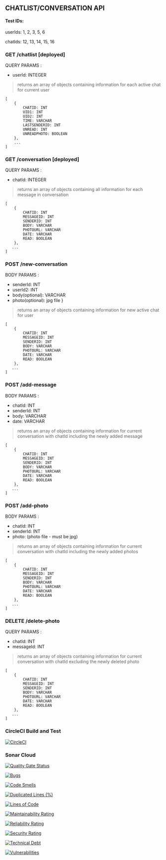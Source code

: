 ## CHATLIST/CONVERSATION API 

#### Test IDs:

userIds: 1, 2, 3, 5, 6

chatIds: 12, 13, 14, 15, 16

### GET /chatlist [deployed]  

QUERY PARAMS :
- userId: INTEGER
> returns an array of objects containing information for each active chat for current user
```
[
    {
        CHATID: INT
        UID1: INT
        UID2: INT
        TIME: VARCHAR
        LASTSENDERID: INT
        UNREAD: INT
        UNREADPHOTO: BOOLEAN
    },
    ...
]
```


### GET /conversation [deployed]

QUERY PARAMS : 
- chatId: INTEGER
> returns an array of objects containing all information for each message in conversation
```
[
    {
        CHATID: INT
        MESSAGEID: INT
        SENDERID: INT
        BODY: VARCHAR
        PHOTOURL: VARCHAR
        DATE: VARCHAR
        READ: BOOLEAN
    },
   ...
]
```

### POST /new-conversation

BODY PARAMS : 
- senderId: INT
- userId2: INT
- body(optional): VARCHAR
- photo(optional): jpg file }
> returns an array of objects containing information for new active chat for user
```
[
    {
        CHATID: INT
        MESSAGEID: INT
        SENDERID: INT
        BODY: VARCHAR
        PHOTOURL: VARCHAR
        DATE: VARCHAR
        READ: BOOLEAN
    },
   ...
]
```

### POST /add-message

BODY PARAMS : 
- chatId: INT
- senderId: INT
- body: VARCHAR
- date: VARCHAR
> returns an array of objects containing information for current conversation with chatId including the newly added message
```
[
    {
        CHATID: INT
        MESSAGEID: INT
        SENDERID: INT
        BODY: VARCHAR
        PHOTOURL: VARCHAR
        DATE: VARCHAR
        READ: BOOLEAN
    },
   ...
]
```

### POST /add-photo

BODY PARAMS :
- chatId: INT
- senderId: INT
- photo: (photo file - must be jpg) 
> returns an array of objects containing information for current conversation with chatId including the newly added photos
```
[
    {
        CHATID: INT
        MESSAGEID: INT
        SENDERID: INT
        BODY: VARCHAR
        PHOTOURL: VARCHAR
        DATE: VARCHAR
        READ: BOOLEAN
    },
   ...
]
```

### DELETE /delete-photo

QUERY PARAMS :
- chatId: INT
- messageId: INT
> returns an array of objects containing information for current conversation with chatId excluding the newly deleted photo
```
[
    {
        CHATID: INT
        MESSAGEID: INT
        SENDERID: INT
        BODY: VARCHAR
        PHOTOURL: VARCHAR
        DATE: VARCHAR
        READ: BOOLEAN
    },
   ...
]
```


### CircleCI Build and Test

[![CircleCI](https://circleci.com/gh/rpp29-boc-rebecca-purple/chat-service/tree/main.svg?style=svg)](https://circleci.com/gh/rpp29-boc-rebecca-purple/chat-service/tree/main)

### Sonar Cloud

[![Quality Gate Status](https://sonarcloud.io/api/project_badges/measure?project=rpp29-boc-rebecca-purple_chat-service&metric=alert_status)](https://sonarcloud.io/summary/new_code?id=rpp29-boc-rebecca-purple_chat-service)

[![Bugs](https://sonarcloud.io/api/project_badges/measure?project=rpp29-boc-rebecca-purple_chat-service&metric=bugs)](https://sonarcloud.io/summary/new_code?id=rpp29-boc-rebecca-purple_chat-service)

[![Code Smells](https://sonarcloud.io/api/project_badges/measure?project=rpp29-boc-rebecca-purple_chat-service&metric=code_smells)](https://sonarcloud.io/summary/new_code?id=rpp29-boc-rebecca-purple_chat-service)

[![Duplicated Lines (%)](https://sonarcloud.io/api/project_badges/measure?project=rpp29-boc-rebecca-purple_chat-service&metric=duplicated_lines_density)](https://sonarcloud.io/summary/new_code?id=rpp29-boc-rebecca-purple_chat-service)

[![Lines of Code](https://sonarcloud.io/api/project_badges/measure?project=rpp29-boc-rebecca-purple_chat-service&metric=ncloc)](https://sonarcloud.io/summary/new_code?id=rpp29-boc-rebecca-purple_chat-service)

[![Maintainability Rating](https://sonarcloud.io/api/project_badges/measure?project=rpp29-boc-rebecca-purple_chat-service&metric=sqale_rating)](https://sonarcloud.io/summary/new_code?id=rpp29-boc-rebecca-purple_chat-service)

[![Reliability Rating](https://sonarcloud.io/api/project_badges/measure?project=rpp29-boc-rebecca-purple_chat-service&metric=reliability_rating)](https://sonarcloud.io/summary/new_code?id=rpp29-boc-rebecca-purple_chat-service)

[![Security Rating](https://sonarcloud.io/api/project_badges/measure?project=rpp29-boc-rebecca-purple_chat-service&metric=security_rating)](https://sonarcloud.io/summary/new_code?id=rpp29-boc-rebecca-purple_chat-service)

[![Technical Debt](https://sonarcloud.io/api/project_badges/measure?project=rpp29-boc-rebecca-purple_chat-service&metric=sqale_index)](https://sonarcloud.io/summary/new_code?id=rpp29-boc-rebecca-purple_chat-service)

[![Vulnerabilities](https://sonarcloud.io/api/project_badges/measure?project=rpp29-boc-rebecca-purple_chat-service&metric=vulnerabilities)](https://sonarcloud.io/summary/new_code?id=rpp29-boc-rebecca-purple_chat-service)
